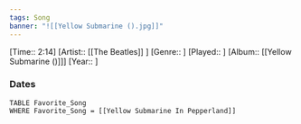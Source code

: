 ```yaml
---
tags: Song  
banner: "![[Yellow Submarine ().jpg]]"
---
```

[Time:: 2:14]
[Artist:: [[The Beatles]] ]
[Genre:: ]
[Played:: ]
[Album:: [[Yellow Submarine ()]]]
[Year:: ]
### Dates
````dataview
TABLE Favorite_Song
WHERE Favorite_Song = [[Yellow Submarine In Pepperland]]
````